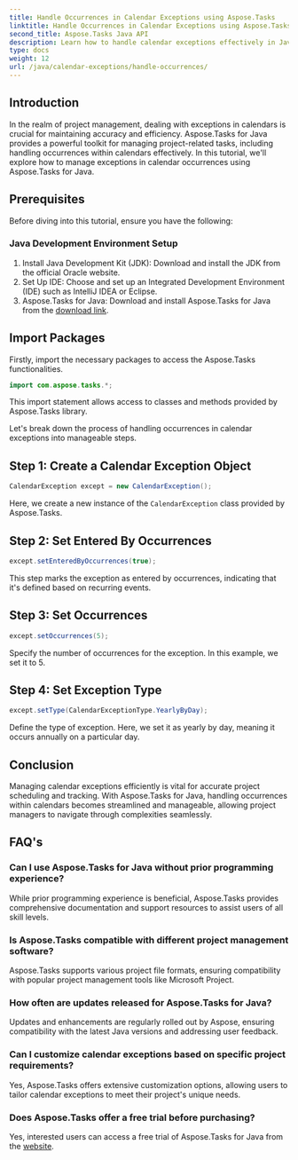 ```yaml
---
title: Handle Occurrences in Calendar Exceptions using Aspose.Tasks
linktitle: Handle Occurrences in Calendar Exceptions using Aspose.Tasks
second_title: Aspose.Tasks Java API
description: Learn how to handle calendar exceptions effectively in Java projects with Aspose.Tasks for Java. Streamline your project management process now.
type: docs
weight: 12
url: /java/calendar-exceptions/handle-occurrences/
---
```

## Introduction
In the realm of project management, dealing with exceptions in calendars is crucial for maintaining accuracy and efficiency. Aspose.Tasks for Java provides a powerful toolkit for managing project-related tasks, including handling occurrences within calendars effectively. In this tutorial, we'll explore how to manage exceptions in calendar occurrences using Aspose.Tasks for Java.
## Prerequisites
Before diving into this tutorial, ensure you have the following:
### Java Development Environment Setup
1. Install Java Development Kit (JDK): Download and install the JDK from the official Oracle website.
2. Set Up IDE: Choose and set up an Integrated Development Environment (IDE) such as IntelliJ IDEA or Eclipse.
3. Aspose.Tasks for Java: Download and install Aspose.Tasks for Java from the [download link](https://releases.aspose.com/tasks/java/).

## Import Packages
Firstly, import the necessary packages to access the Aspose.Tasks functionalities.

```java
import com.aspose.tasks.*;
```
This import statement allows access to classes and methods provided by Aspose.Tasks library.

Let's break down the process of handling occurrences in calendar exceptions into manageable steps.
## Step 1: Create a Calendar Exception Object
```java
CalendarException except = new CalendarException();
```
Here, we create a new instance of the `CalendarException` class provided by Aspose.Tasks.
## Step 2: Set Entered By Occurrences
```java
except.setEnteredByOccurrences(true);
```
This step marks the exception as entered by occurrences, indicating that it's defined based on recurring events.
## Step 3: Set Occurrences
```java
except.setOccurrences(5);
```
Specify the number of occurrences for the exception. In this example, we set it to 5.
## Step 4: Set Exception Type
```java
except.setType(CalendarExceptionType.YearlyByDay);
```
Define the type of exception. Here, we set it as yearly by day, meaning it occurs annually on a particular day.

## Conclusion
Managing calendar exceptions efficiently is vital for accurate project scheduling and tracking. With Aspose.Tasks for Java, handling occurrences within calendars becomes streamlined and manageable, allowing project managers to navigate through complexities seamlessly.
## FAQ's
### Can I use Aspose.Tasks for Java without prior programming experience?
While prior programming experience is beneficial, Aspose.Tasks provides comprehensive documentation and support resources to assist users of all skill levels.
### Is Aspose.Tasks compatible with different project management software?
Aspose.Tasks supports various project file formats, ensuring compatibility with popular project management tools like Microsoft Project.
### How often are updates released for Aspose.Tasks for Java?
Updates and enhancements are regularly rolled out by Aspose, ensuring compatibility with the latest Java versions and addressing user feedback.
### Can I customize calendar exceptions based on specific project requirements?
Yes, Aspose.Tasks offers extensive customization options, allowing users to tailor calendar exceptions to meet their project's unique needs.
### Does Aspose.Tasks offer a free trial before purchasing?
Yes, interested users can access a free trial of Aspose.Tasks for Java from the [website](https://releases.aspose.com/).
